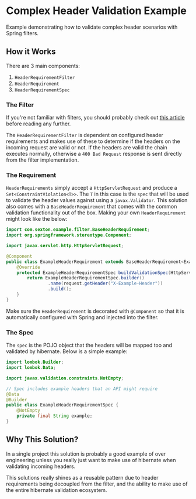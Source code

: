 # Complex Header Validation Example

Example demonstrating how to validate complex header scenarios with Spring filters.

## How it Works

There are 3 main components:

1. `HeaderRequirementFilter`
2. `HeaderRequirement`
3. `HeaderRequirementSpec`

### The Filter

If you're not familiar with filters, you should probably check
out [this article](tutorialspoint.com/spring_boot/spring_boot_servlet_filter.htm) before reading any further.

The `HeaderRequirementFilter` is dependent on configured header requirements and makes use of these to determine if the
headers on the incoming request are valid or not. If the headers are valid the chain executes normally, otherwise
a `400 Bad Request` response is sent directly from the filter implementation.

### The Requirement

`HeaderRequirements` simply accept a `HttpServletRequest` and produce a `Set<ConstraintViolation<T>>`. The `T` in this
case is the `spec` that will be used to validate the header values against using a `javax.Validator`. This solution also
comes with a `BaseHeaderRequirement` that comes with the common validation functionality out of the box. Making your
own `HeaderRequirement` might look like the below:

```java
import com.sexton.example.filter.BaseHeaderRequirement;
import org.springframework.stereotype.Component;

import javax.servlet.http.HttpServletRequest;

@Component
public class ExampleHeaderRequirement extends BaseHeaderRequirement<ExampleHeaderRequirementSpec> {
    @Override
    protected ExampleHeaderRequirementSpec buildValidationSpec(HttpServletRequest request) {
        return ExampleHeaderRequirementSpec.builder()
                .name(request.getHeader("X-Example-Header"))
                .build();
    }
}
```

Make sure the `HeaderRequirement` is decorated with `@Component` so that it is automatically configured with Spring and
injected into the filter.

### The Spec

The `spec` is the POJO object that the headers will be mapped too and validated by hibernate. Below is a simple example:

```java
import lombok.Builder;
import lombok.Data;

import javax.validation.constraints.NotEmpty;

// Spec includes example headers that an API might require
@Data
@Builder
public class ExampleHeaderRequirementSpec {
    @NotEmpty
    private final String example;
}
```

## Why This Solution?

In a single project this solution is probably a good example of over engineering unless you really just want to make use
of hibernate when validating incoming headers.

This solutions really shines as a reusable pattern due to header requirements being decoupled from the filter, and the
ability to make use of the entire hibernate validation ecosystem.